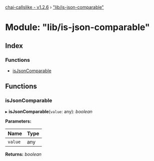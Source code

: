 [chai-callslike - v1.2.6](../README.md) › ["lib/is-json-comparable"](_lib_is_json_comparable_.md)

# Module: "lib/is-json-comparable"

## Index

### Functions

* [isJsonComparable](_lib_is_json_comparable_.md#isjsoncomparable)

## Functions

###  isJsonComparable

▸ **isJsonComparable**(`value`: any): *boolean*

**Parameters:**

Name | Type |
------ | ------ |
`value` | any |

**Returns:** *boolean*
